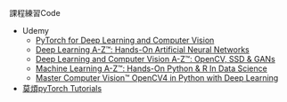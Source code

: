 課程練習Code
- Udemy
  - [PyTorch for Deep Learning and Computer Vision](https://www.udemy.com/course/pytorch-for-deep-learning-and-computer-vision/)
  - [Deep Learning A-Z™: Hands-On Artificial Neural Networks](https://www.udemy.com/course/deeplearning/)
  - [Deep Learning and Computer Vision A-Z™: OpenCV, SSD & GANs](https://www.udemy.com/course/computer-vision-a-z/)
  - [Machine Learning A-Z™: Hands-On Python & R In Data Science](https://www.udemy.com/course/machinelearning/)
  - [Master Computer Vision™ OpenCV4 in Python with Deep Learning](https://www.udemy.com/course/master-computer-vision-with-opencv-in-python/)
- [莫煩pyTorch Tutorials](https://github.com/MorvanZhou/PyTorch-Tutorial)
